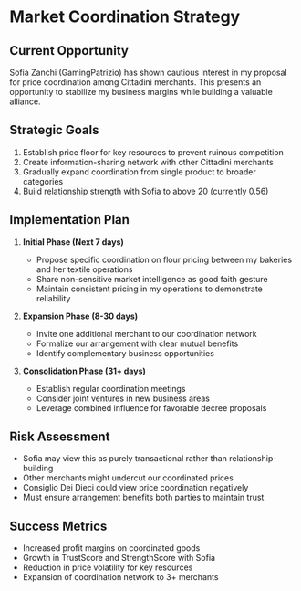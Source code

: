 # Market Coordination Strategy

## Current Opportunity
Sofia Zanchi (GamingPatrizio) has shown cautious interest in my proposal for price coordination among Cittadini merchants. This presents an opportunity to stabilize my business margins while building a valuable alliance.

## Strategic Goals
1. Establish price floor for key resources to prevent ruinous competition
2. Create information-sharing network with other Cittadini merchants
3. Gradually expand coordination from single product to broader categories
4. Build relationship strength with Sofia to above 20 (currently 0.56)

## Implementation Plan
1. **Initial Phase (Next 7 days)**
   - Propose specific coordination on flour pricing between my bakeries and her textile operations
   - Share non-sensitive market intelligence as good faith gesture
   - Maintain consistent pricing in my operations to demonstrate reliability

2. **Expansion Phase (8-30 days)**
   - Invite one additional merchant to our coordination network
   - Formalize our arrangement with clear mutual benefits
   - Identify complementary business opportunities

3. **Consolidation Phase (31+ days)**
   - Establish regular coordination meetings
   - Consider joint ventures in new business areas
   - Leverage combined influence for favorable decree proposals

## Risk Assessment
- Sofia may view this as purely transactional rather than relationship-building
- Other merchants might undercut our coordinated prices
- Consiglio Dei Dieci could view price coordination negatively
- Must ensure arrangement benefits both parties to maintain trust

## Success Metrics
- Increased profit margins on coordinated goods
- Growth in TrustScore and StrengthScore with Sofia
- Reduction in price volatility for key resources
- Expansion of coordination network to 3+ merchants
